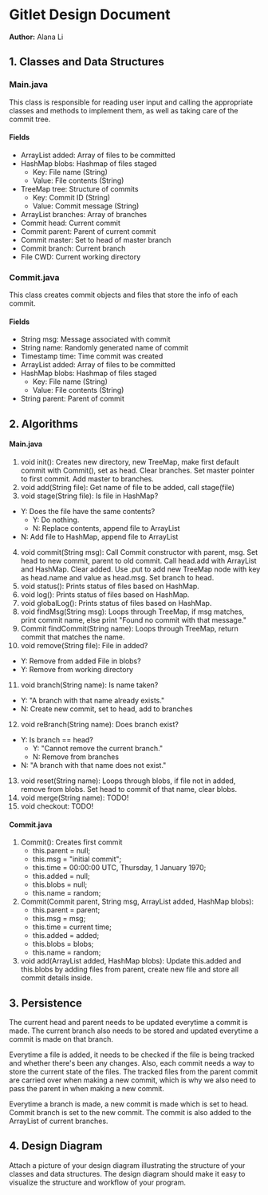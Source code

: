 # Gitlet Design Document
**Author:** Alana Li

## 1. Classes and Data Structures

### Main.java
This class is responsible for reading user input and calling the 
appropriate classes and methods to implement them, as well as
taking care of the commit tree.

#### Fields
- ArrayList<String> added: Array of files to be committed
- HashMap blobs: Hashmap of files staged
  - Key: File name (String)
  - Value: File contents (String)
- TreeMap tree: Structure of commits
  - Key: Commit ID (String)
  - Value: Commit message (String)
- ArrayList<Commit> branches: Array of branches
- Commit head: Current commit
- Commit parent: Parent of current commit
- Commit master: Set to head of master branch
- Commit branch: Current branch
- File CWD: Current working directory


### Commit.java
This class creates commit objects and files that store the info
of each commit.

#### Fields
- String msg: Message associated with commit
- String name: Randomly generated name of commit
- Timestamp time: Time commit was created
- ArrayList added: Array of files to be committed
- HashMap blobs: Hashmap of files staged
  - Key: File name (String)
  - Value: File contents (String)
- String parent: Parent of commit


## 2. Algorithms

#### Main.java
1. void init(): Creates new directory, new TreeMap, make first
   default commit with Commit(), set as head. Clear branches. Set 
   master pointer to first commit. Add master to branches.
2. void add(String file): Get name of file to be added, call
   stage(file)
3. void stage(String file): Is file in HashMap?
  - Y: Does the file have the same contents?
    - Y: Do nothing.
    - N: Replace contents, append file to ArrayList
  - N: Add file to HashMap, append file to ArrayList
4. void commit(String msg): Call Commit constructor with parent,
   msg. Set head to new commit, parent to old commit. Call head.add
   with ArrayList and HashMap. Clear added. Use .put to add new
   TreeMap node with key as head.name and value as head.msg. Set
   branch to head.
5. void status(): Prints status of files based on HashMap.
6. void log(): Prints status of files based on HashMap.
7. void globalLog(): Prints status of files based on HashMap.
8. void findMsg(String msg): Loops through TreeMap, if msg matches,
   print commit name, else print "Found no commit with that message."
9. Commit findCommit(String name): Loops through TreeMap, return
   commit that matches the name.
10. void remove(String file): File in added?
  - Y: Remove from added
    File in blobs?
  - Y: Remove from working directory
11. void branch(String name): Is name taken?
  - Y: "A branch with that name already exists."
  - N: Create new commit, set to head, add to branches
12. void reBranch(String name): Does branch exist?
  - Y: Is branch == head?
    - Y: "Cannot remove the current branch."
    - N: Remove from branches
  - N: "A branch with that name does not exist."
13. void reset(String name): Loops through blobs, if file not in
    added, remove from blobs. Set head to commit of that name, clear
    blobs.
14. void merge(String name): TODO!
15. void checkout: TODO!


#### Commit.java
1. Commit(): Creates first commit
   - this.parent = null;
   - this.msg = "initial commit";
   - this.time = 00:00:00 UTC, Thursday, 1 January 1970;
   - this.added = null;
   - this.blobs = null;
   - this.name = random;
2. Commit(Commit parent, String msg, ArrayList added, HashMap blobs):
   - this.parent = parent;
   - this.msg = msg;
   - this.time = current time;
   - this.added = added;
   - this.blobs = blobs;
   - this.name = random;
3. void add(ArrayList added, HashMap blobs): Update this.added and
   this.blobs by adding files from parent, create new file and store
   all commit details inside.

## 3. Persistence

The current head and parent needs to be updated everytime a commit is made.
The current branch also needs to be stored and updated everytime a commit is
made on that branch.

Everytime a file is added, it needs to be checked if the file is being tracked
and whether there's been any changes. Also, each commit needs a way to store
the current state of the files. The tracked files from the parent commit are
carried over when making a new commit, which is why we also need to pass the
parent in when making a new commit.

Everytime a branch is made, a new commit is made which is set to head. Commit
branch is set to the new commit. The commit is also added to the ArrayList of
current branches.

## 4. Design Diagram

Attach a picture of your design diagram illustrating the structure of your
classes and data structures. The design diagram should make it easy to 
visualize the structure and workflow of your program.

